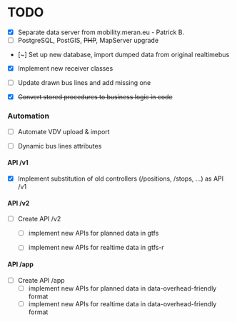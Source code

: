 # TODO

- [X] Separate data server from mobility.meran.eu - Patrick B.
- [ ] PostgreSQL, PostGIS, ~~PHP~~, MapServer upgrade 
- [~] Set up new database, import dumped data from original realtimebus
- [X] Implement new receiver classes
- [ ] Update drawn bus lines and add missing one
- [X] ~~Convert stored procedures to business logic in code~~


### Automation

- [ ] Automate VDV upload & import
- [ ] Dynamic bus lines attributes


#### API /v1

- [X] Implement substitution of old controllers (/positions, /stops, ...) as API /v1


#### API /v2

- [ ] Create API /v2
    - [ ] implement new APIs for planned data in gtfs
    - [ ] implement new APIs for realtime data in gtfs-r
    
    
#### API /app

- [ ] Create API /app
    - [ ] implement new APIs for planned data in data-overhead-friendly format
    - [ ] implement new APIs for realtime data in data-overhead-friendly format